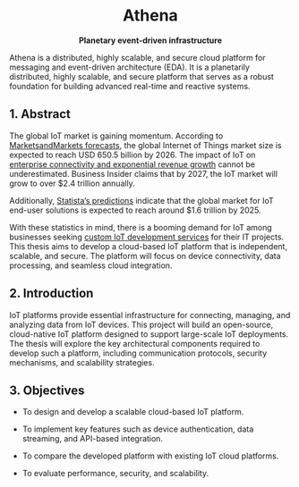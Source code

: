 <div align="center">

  # Athena
  
  **Planetary event-driven infrastructure**

</div>

Athena is a distributed, highly scalable, and secure cloud platform for messaging and event-driven architecture (EDA). It is a planetarily distributed, highly scalable, and secure platform that serves as a robust foundation for building advanced real-time and reactive systems.

## 1. Abstract

The global IoT market is gaining momentum. According to [MarketsandMarkets forecasts](https://www.marketsandmarkets.com/Market-Reports/internet-of-things-market-573.html), the global Internet of Things market size is expected to reach USD 650.5 billion by 2026. The impact of IoT on [enterprise connectivity and exponential revenue growth](https://www.businessinsider.com/internet-of-things-report) cannot be underestimated. Business Insider claims that by 2027, the IoT market will grow to over \$2.4 trillion annually.

Additionally, [Statista’s predictions](https://www.statista.com/statistics/976313/global-iot-market-size/) indicate that the global market for IoT end-user solutions is expected to reach around \$1.6 trillion by 2025.

With these statistics in mind, there is a booming demand for IoT among businesses seeking [custom IoT development services](https://euristiq.com/iot-development/) for their IT projects. This thesis aims to develop a cloud-based IoT platform that is independent, scalable, and secure. The platform will focus on device connectivity, data processing, and seamless cloud integration.

## 2. Introduction

IoT platforms provide essential infrastructure for connecting, managing, and analyzing data from IoT devices. This project will build an open-source, cloud-native IoT platform designed to support large-scale IoT deployments. The thesis will explore the key architectural components required to develop such a platform, including communication protocols, security mechanisms, and scalability strategies.

## 3. Objectives

- To design and develop a scalable cloud-based IoT platform.

- To implement key features such as device authentication, data streaming, and API-based integration.

- To compare the developed platform with existing IoT cloud platforms.

- To evaluate performance, security, and scalability.

